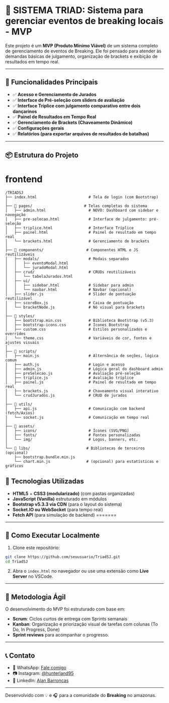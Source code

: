 # 🕺 SISTEMA TRIAD: Sistema para gerenciar eventos de breaking locais - MVP

Este projeto é um **MVP (Produto Mínimo Viável)** de um sistema completo de gerenciamento de eventos de Breaking. Ele foi pensado para atender às demandas básicas de julgamento, organização de brackets e exibição de resultados em tempo real.

---

## 📌 Funcionalidades Principais

- ✅ **Acesso e Gerenciamento de Jurados**
- ✅ **Interface de Pré-seleção com sliders de avaliação**
- ✅ **Interface Tríplice com julgamento comparativo entre dois dançarinos**
- ✅ **Painel de Resultados em Tempo Real**
- ✅ **Gerenciamento de Brackets (Chaveamento Dinâmico)**
- ✅ **Configurações gerais**
- ✅ **Relatórios (para exportar arquivos de resultados de batalhas)**


---

## 📦 Estrutura do Projeto

# frontend

```
/TRIADSJ
├── index.html                       # Tela de login (com Bootstrap)
│
├── 📁 pages/                       # Telas completas do sistema
│   ├── admin.html                   # NOVO: Dashboard com sidebar e navegação
│   ├── pre-selecao.html             # Interface de julgamento: pré-seleção
│   ├── triplice.html                # Interface Tríplice
│   ├── painel.html                  # Painel de resultado em tempo real
│   └── brackets.html                # Gerenciamento de brackets
│
├── 📁 components/                   # Componentes HTML e JS reutilizáveis
│   ├── modals/                      # Modais separados
│   │   ├── eventoModal.html
│   │   └── juradoModal.html
│   ├── crud/                        # CRUDs reutilizáveis
│   │   └── tabelaJurados.html
│   ├── ui/
│   │   ├── sidebar.html             # Sidebar para admin
│   │   └── navbar.html              # Navbar (opcional)
│   ├── slider.js                    # Slider de pontuação reutilizável
│   ├── scoreBox.js                  # Caixa de pontuação
│   └── bracketNode.js               # Nó visual para brackets
│
├── 📁 styles/
│   ├── bootstrap.min.css            # Biblioteca Bootstrap (v5.3)
│   ├── bootstrap-icons.css          # Ícones Bootstrap
│   ├── custom.css                   # Estilos personalizados e overrides
│   └── theme.css                    # Variáveis de cor, fontes e ajustes visuais
│
├── 📁 scripts/
│   ├── main.js                      # Alternância de seções, lógica comum
│   ├── auth.js                      # Login e acesso
│   ├── admin.js                     # Lógica geral do dashboard admin
│   ├── preSelecao.js                # Avaliação pré-seleção
│   ├── triplice.js                  # Avaliação tríplice
│   ├── painel.js                    # Painel de resultado em tempo real
│   ├── brackets.js                  # Chaveamento visual interativo
│   └── crudJurados.js               # CRUD de jurados
│
├── 📁 utils/
│   ├── api.js                       # Comunicação com backend (fetch/Axios)
│   └── socket.js                    # Comunicação em tempo real
│
├── 📁 assets/
│   ├── icons/                       # Ícones (SVG/PNG)
│   ├── fonts/                       # Fontes personalizadas
│   └── img/                         # Logos, banners, etc.
│
└── 📁 libs/                         # Bibliotecas de terceiros (opcional)
    ├── bootstrap.bundle.min.js
    └── chart.min.js                # (opcional) para estatísticas e gráficos
```


## 🧪 Tecnologias Utilizadas

- **HTML5** + **CSS3 (modularizado)** (com pastas organizadas)
- **JavaScript (Vanilla)** estruturado em módulos
- **Bootstrap v5.3.3 via CDN** (para o layout do sistema)
- **Socket.IO ou WebSocket** (para tempo real)
- **Fetch API** (para simulação de backend)
=======
---


## 🚀 Como Executar Localmente

1. Clone este repositório:

```bash
git clone https://github.com/seuusuario/TriadSJ.git
cd TriadSJ
```

2. Abra o `index.html` no navegador ou use uma extensão como **Live Server** no VSCode.

---

## 🚀 Metodologia Ágil

O desenvolvimento do MVP foi estruturado com base em:

- **Scrum**: Ciclos curtos de entrega com Sprints semanais
- **Kanban**: Organização e priorização visual de tarefas com colunas (To Do, In Progress, Done)
- **Sprint reviews** para acompanhar o progresso.

---

## 📞 Contato

- 📱 WhatsApp: [Fale comigo](https://api.whatsapp.com/send/?phone=5592993818973&text&type=phone_number&app_absent=0)
- 📷 Instagram: [@hunterland95](https://www.instagram.com/hunterland95/)
- 💼 LinkedIn: [Alan Barroncas](https://www.linkedin.com/in/alan-barroncas95/)

---

Desenvolvido com 💡 e 🎧 para a comunidade do **Breaking** no amazonas.
